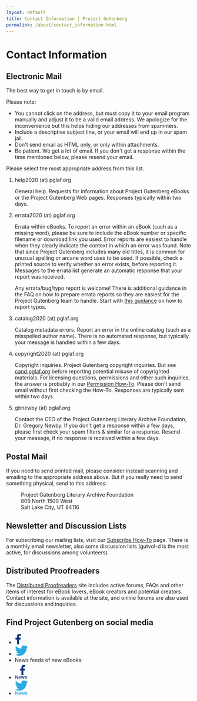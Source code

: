 ```yaml
---
layout: default
title: Contact Information | Project Gutenberg
permalink: /about/contact_information.html
---
```


Contact Information
===================

## Electronic Mail
The best way to get in touch is by email. 

Please note:

- You cannot click on the address, but must copy it to your email program manually and adjust it to be a valid email address. We apologize for the inconvenience but this helps hiding our addresses from spammers.
- Include a descriptive subject line, or your email will end up in our spam jail.
- Don't send email as HTML only, or only within attachments.
- Be patient. We get a lot of email. If you don't get a response within the time mentioned below, please resend your email.

Please select the most appropriate address from this list. 

1. help2020 (at) pglaf.org

    General help. Requests for information about Project Gutenberg eBooks or the Project Gutenberg Web pages. Responses typically within two days. 

2. errata2020 (at) pglaf.org

    Errata within eBooks. To report an error within an eBook (such as a missing word), please be sure to include the eBook number or specific filename or download link you used. Error reports are easiest to handle when they clearly indicate the context in which an error was found. Note that since Project Gutenberg includes many old titles, it is common for unusual spelling or arcane word uses to be used. If possible, check a printed source to verify whether an error exists, before reporting it. Messages to the errata list generate an automatic response that your report was received. 

    Any errata/bug/typo report is welcome! There is additional guidance in the FAQ on how to prepare errata reports so they are easiest for the Project Gutenberg team to handle. Start with [this guidance](/help/errata.html) on how to report typos.

3. catalog2020 (at) pglaf.org

    Catalog metadata errors. Report an error in the online catalog (such as a misspelled author name). There is no automated response, but typically your message is handled within a few days.

4. copyright2020 (at) pglaf.org

    Copyright inquiries. Project Gutenberg copyright inquiries. But see [cand.pglaf.org](http://cand.pglaf.org) before reporting potential misuse of copyrighted materials. For licensing questions, permissions and other such inquiries, the answer is probably in our [Permission How-To](). Please don't send email without first checking the How-To. Responses are typically sent within two days.

5. gbnewby (at) pglaf.org

    Contact the CEO of the Project Gutenberg Literary Archive Foundation, Dr. Gregory Newby. If you don't get a response within a few days, please first check your spam filters & similar for a response. Resend your message, if no response is received within a few days.

## Postal Mail
If you need to send printed mail, please consider instead scanning and emailing to the appropriate address above. But if you really need to send something physical, send to this address:

<dl><dd>  Project Gutenberg Literary Archive Foundation</dd>
<dd>  809 North 1500 West</dd>
<dd>  Salt Lake City, UT 84116</dd></dl>

## Newsletter and Discussion Lists
For subscribing our mailing lists, visit our [Subscribe How-To](/help/subscribe_how_to.html) page. There is a monthly email newsletter, also some discussion lists (gutvol-d is the most active, for discussions among volunteers). 

## Distributed Proofreaders
The [Distributed Proofreaders](https://www.pgdp.net/) site includes active forums, FAQs and other items of interest for eBook lovers, eBook creators and potential creators. Contact information is available at the site, and online forums are also used for discussions and inquiries. 

## Find Project Gutenberg on social media
<ul class="icon-list">
    <li><a href="https://www.facebook.com/project.gutenberg">
      <img src="/gutenberg/f_icon.png" alt="Facebook Icon" />
    </a></li>
    <li><a href="https://twitter.com/gutenberg_org">
      <img src="/gutenberg/t_icon.png" alt="Twitter Icon" />
    </a></li>
    <li>News feeds of new eBooks:</li>
    <li><a href="https://www.facebook.com/gutenberg.new">
      <img src="/gutenberg/f_news_icon.png" alt="Facebook News Feed Icon" />
    </a></li>
    <li><a href="https://twitter.com/gutenberg_new">
      <img src="/gutenberg/t_news_icon.png" alt="Twitter News Feed Icon" />
    </a></li>
  </ul>
